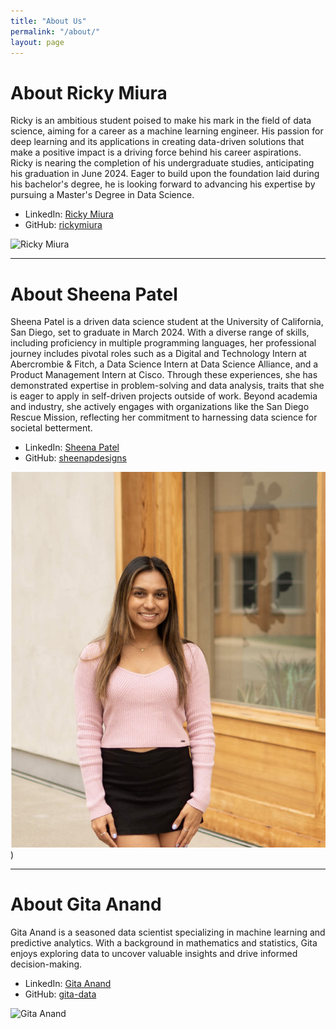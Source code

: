 ```yaml
---
title: "About Us"
permalink: "/about/"
layout: page
---
```


# About Ricky Miura

Ricky is an ambitious student poised to make his mark in the field of data science, aiming for a career as a machine learning engineer. His passion for deep learning and its applications in creating data-driven solutions that make a positive impact is a driving force behind his career aspirations. Ricky is nearing the completion of his undergraduate studies, anticipating his graduation in June 2024. Eager to build upon the foundation laid during his bachelor's degree, he is looking forward to advancing his expertise by pursuing a Master's Degree in Data Science. 

- LinkedIn: [Ricky Miura](https://www.linkedin.com/in/rickymiura/)
- GitHub: [rickymiura](https://github.com/RickyMiura)

<img src="/assets/ricky.png" alt="Ricky Miura" width="50">

---

# About Sheena Patel

Sheena Patel is a driven data science student at the University of California, San Diego, set to graduate in March 2024. With a diverse range of skills, including proficiency in multiple programming languages, her professional journey includes pivotal roles such as a Digital and Technology Intern at Abercrombie & Fitch, a Data Science Intern at Data Science Alliance, and a Product Management Intern at Cisco. Through these experiences, she has demonstrated expertise in problem-solving and data analysis, traits that she is eager to apply in self-driven projects outside of work. Beyond academia and industry, she actively engages with organizations like the San Diego Rescue Mission, reflecting her commitment to harnessing data science for societal betterment.

- LinkedIn: [Sheena Patel](https://www.linkedin.com/in/sheena-patel-022/)
- GitHub: [sheenapdesigns](https://github.com/sheenapatel262)

![Sheena Patel](/assets/sheena.png))

---

# About Gita Anand

Gita Anand is a seasoned data scientist specializing in machine learning and predictive analytics. With a background in mathematics and statistics, Gita enjoys exploring data to uncover valuable insights and drive informed decision-making.

- LinkedIn: [Gita Anand](https://www.linkedin.com/in/gitaanand)
- GitHub: [gita-data](https://github.com/gita-data)

![Gita Anand](gita_anand.jpg)

